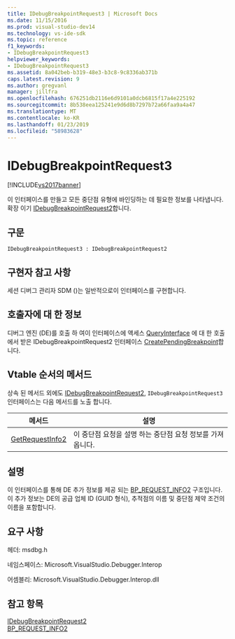 ```yaml
---
title: IDebugBreakpointRequest3 | Microsoft Docs
ms.date: 11/15/2016
ms.prod: visual-studio-dev14
ms.technology: vs-ide-sdk
ms.topic: reference
f1_keywords:
- IDebugBreakpointRequest3
helpviewer_keywords:
- IDebugBreakpointRequest3
ms.assetid: 8a042beb-b319-48e3-b3c8-9c8336ab371b
caps.latest.revision: 9
ms.author: gregvanl
manager: jillfra
ms.openlocfilehash: 676251db2116e6d9101a0dcb6815f17a4e225192
ms.sourcegitcommit: 8b538eea125241e9d6d8b7297b72a66faa9a4a47
ms.translationtype: MT
ms.contentlocale: ko-KR
ms.lasthandoff: 01/23/2019
ms.locfileid: "58983628"
---
```

# <a name="idebugbreakpointrequest3"></a>IDebugBreakpointRequest3
[!INCLUDE[vs2017banner](../../../includes/vs2017banner.md)]

이 인터페이스를 만들고 모든 중단점 유형에 바인딩하는 데 필요한 정보를 나타냅니다. 확장 이기 [IDebugBreakpointRequest2](../../../extensibility/debugger/reference/idebugbreakpointrequest2.md)합니다.  
  
## <a name="syntax"></a>구문  
  
```  
IDebugBreakpointRequest3 : IDebugBreakpointRequest2  
```  
  
## <a name="notes-for-implementers"></a>구현자 참고 사항  
 세션 디버그 관리자 SDM ()는 일반적으로이 인터페이스를 구현합니다.  
  
## <a name="notes-for-callers"></a>호출자에 대 한 정보  
 디버그 엔진 (DE)를 호출 하 여이 인터페이스에 액세스 [QueryInterface](http://msdn.microsoft.com/library/62fce95e-aafa-4187-b50b-e6611b74c3b3) 에 대 한 호출에서 받은 IDebugBreakpointRequest2 인터페이스 [CreatePendingBreakpoint](../../../extensibility/debugger/reference/idebugengine2-creatependingbreakpoint.md)합니다.  
  
## <a name="methods-in-vtable-order"></a>Vtable 순서의 메서드  
 상속 된 메서드 외에도 [IDebugBreakpointRequest2](../../../extensibility/debugger/reference/idebugbreakpointrequest2.md), `IDebugBreakpointRequest3` 인터페이스는 다음 메서드를 노출 합니다.  
  
|메서드|설명|  
|------------|-----------------|  
|[GetRequestInfo2](../../../extensibility/debugger/reference/idebugbreakpointrequest3-getrequestinfo2.md)|이 중단점 요청을 설명 하는 중단점 요청 정보를 가져옵니다.|  
  
## <a name="remarks"></a>설명  
 이 인터페이스를 통해 DE 추가 정보를 제공 되는 [BP_REQUEST_INFO2](../../../extensibility/debugger/reference/bp-request-info2.md) 구조입니다. 이 추가 정보는 DE의 공급 업체 ID (GUID 형식), 추적점의 이름 및 중단점 제약 조건의 이름을 포함합니다.  
  
## <a name="requirements"></a>요구 사항  
 헤더: msdbg.h  
  
 네임스페이스: Microsoft.VisualStudio.Debugger.Interop  
  
 어셈블리: Microsoft.VisualStudio.Debugger.Interop.dll  
  
## <a name="see-also"></a>참고 항목  
 [IDebugBreakpointRequest2](../../../extensibility/debugger/reference/idebugbreakpointrequest2.md)   
 [BP_REQUEST_INFO2](../../../extensibility/debugger/reference/bp-request-info2.md)
